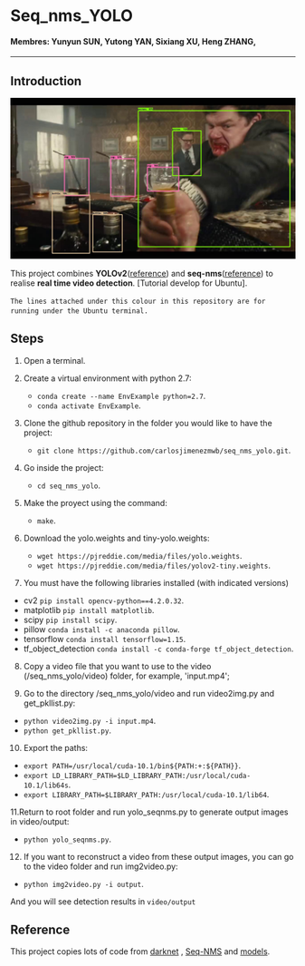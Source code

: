 # Seq_nms_YOLO

#### Membres: Yunyun SUN, Yutong YAN, Sixiang XU, Heng ZHANG, 

---

## Introduction

![](img/index.jpg) 

This project combines **YOLOv2**([reference](https://arxiv.org/abs/1506.02640)) and **seq-nms**([reference](https://arxiv.org/abs/1602.08465)) to realise **real time video detection**.
[Tutorial develop for Ubuntu]. 

`The lines attached under this colour in this repository are for running under the Ubuntu terminal.`

## Steps

1. Open a terminal.
2. Create a virtual environment with python 2.7: 

   * `conda create --name EnvExample python=2.7`.
   * `conda activate EnvExample`.
  
3. Clone the github repository in the folder you would like to have the project:

    * `git clone https://github.com/carlosjimenezmwb/seq_nms_yolo.git`.
  
4. Go inside the project:
    * `cd seq_nms_yolo`.
  
5. Make the proyect using the command:
    * `make`.

6. Download the yolo.weights and tiny-yolo.weights:
    * `wget https://pjreddie.com/media/files/yolo.weights`.
    * `wget https://pjreddie.com/media/files/yolov2-tiny.weights`.
  
7. You must have the following libraries installed (with indicated versions)
  * cv2 `pip install opencv-python==4.2.0.32`.
  * matplotlib `pip install matplotlib`.
  * scipy `pip install scipy`.
  * pillow `conda install -c anaconda pillow`.
  * tensorflow `conda install tensorflow=1.15`.
  * tf_object_detection `conda install -c conda-forge tf_object_detection`.
  
8. Copy a video file that you want to use to the video (/seq_nms_yolo/video) folder, for example, 'input.mp4';

9. Go to the directory /seq_nms_yolo/video and run video2img.py and get_pkllist.py:
  * `python video2img.py -i input.mp4`.
  * `python get_pkllist.py`.
  
10. Export the paths:
  * `export PATH=/usr/local/cuda-10.1/bin${PATH:+:${PATH}}`.
  * `export LD_LIBRARY_PATH=$LD_LIBRARY_PATH:/usr/local/cuda-10.1/lib64s`.
  * `export LIBRARY_PATH=$LIBRARY_PATH:/usr/local/cuda-10.1/lib64`.

11.Return to root folder and run yolo_seqnms.py to generate output images in video/output:
  * `python yolo_seqnms.py`.
  
12. If you want to reconstruct a video from these output images, you can go to the video folder and run img2video.py:
  * `python img2video.py -i output`.

And you will see detection results in `video/output`

## Reference

This project copies lots of code from [darknet](https://github.com/pjreddie/darknet) , [Seq-NMS](https://github.com/lrghust/Seq-NMS) and  [models](https://github.com/tensorflow/models).
